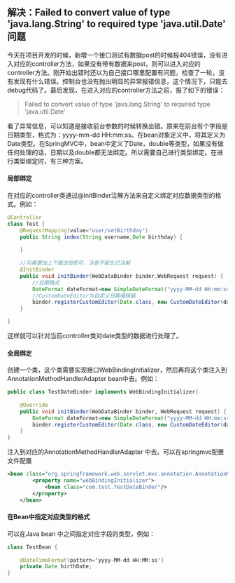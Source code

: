 ## 解决：Failed to convert value of type 'java.lang.String' to required type 'java.util.Date' 问题

今天在项目开发的时候，新增一个接口测试有数据post的时候报404错误，没有进入对应的controller方法，如果没有带有数据来post，则可以进入对应的controller方法。刚开始出错时还以为自己接口哪里配置有问题，检查了一轮，没有发现有什么错误。控制台也没有抛出明显的异常报错信息，这个情况下，只能去debug代码了。最后发现，在进入对应的controller方法之前，报了如下的错误：

> Failed to convert value of type 'java.lang.String' to required type 'java.util.Date'

看了异常信息，可以知道是接收前台参数的时候转换出错。原来在前台有个字段是日期类型，格式为：yyyy-mm-dd HH:mm:ss。在bean对象定义中，将其定义为Date类型。在SpringMVC中，bean中定义了Date，double等类型，如果没有做任何处理的话，日期以及double都无法绑定。所以需要自己进行类型绑定。在进行类型绑定时，有三种方案。

#### 局部绑定

在对应的controller类通过@InitBinder注解方法来自定义绑定对应数据类型的格式。例如：

```java
@Controller
class Test {
    @RequestMapping(value="user/setBirthday")
	public String index(String username,Date birthday) {
        
    }
    
    //只需要加上下面这段即可，注意不能忘记注解
	@InitBinder
	public void initBinder(WebDataBinder binder,WebRequest request) {
		//日期格式
		DateFormat dateFormat=new SimpleDateFormat("yyyy-MM-dd HH:mm:ss");
        //CustomDateEditor为自定义日期编辑器
		binder.registerCustomEditor(Date.class, new CustomDateEditor(dateFormat,true));
	}

}
```

这样就可以针对当前controller类对date类型的数据进行处理了。





#### 全局绑定

创建一个类，这个类需要实现接口WebBindingInitializer，然后再将这个类注入到AnnotationMethodHandlerAdapter bean中去。例如：

```java
public class TestDateBinder implements WebBindingInitializer{
 
	@Override
	public void initBinder(WebDataBinder binder, WebRequest request) {
		DateFormat dateFormat=new SimpleDateFormat("yyyy-MM-dd HH:mm:ss");
		binder.registerCustomEditor(Date.class, new CustomDateEditor(dateFormat, true));
	}
}

```

注入到对应的AnnotationMethodHandlerAdapter 中去。可以在springmvc配置文件配置

```xml
<bean class="org.springframework.web.servlet.mvc.annotation.AnnotationMethodHandlerAdapter">
		<property name="webBindingInitializer">
			<bean class="com.test.TestDateBinder"/>
		</property>
	</bean>

```



#### 在Bean中指定对应类型的格式

可以在Java bean 中之间指定对应字段的类型，例如：

```java
class TestBean {
    
    @DateTimeFormat(pattern='yyyy-MM-dd HH:MM:ss')
    private Date birthDate;
}
```

